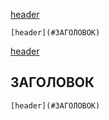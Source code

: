 [header](#ЗАГОЛОВОК)
```
[header](#ЗАГОЛОВОК)
```
[header](#ЗАГОЛОВОК)
## ЗАГОЛОВОК
```
[header](#ЗАГОЛОВОК)
```